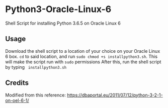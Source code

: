 # Python3-Oracle-Linux-6
Shell Script for installing Python 3.6.5 on Oracle Linux 6 

## Usage 

Download the shell script to a location of your choice on your Oracle Linux 6 box. `cd`  to said location, and run `sudo chmod +s installpython3.sh`. This will make the script run with `sudo` permissions After this, run the shell script by typing ` installpython3.sh` 

## Credits  

Modified from this reference: https://dbaportal.eu/2011/07/12/python-3-2-1-on-oel-6-1/
